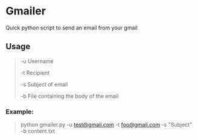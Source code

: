 # Gmailer
Quick python script to send an email from your gmail

## Usage
> -u Username
>
> -t Recipient
>
> -s Subject of email
>
> -b File containing the body of the email

### Example:
 > python gmailer.py -u test@gmail.com -t foo@gmail.com -s "Subject" -b content.txt
